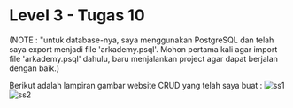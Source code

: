 # Level 3 - Tugas 10

(NOTE : "untuk database-nya, saya menggunakan PostgreSQL dan telah saya export menjadi file 'arkademy.psql'. Mohon pertama kali agar import file 'arkademy.psql' dahulu, baru menjalankan project agar dapat berjalan dengan baik.)

Berikut adalah lampiran gambar website CRUD yang telah saya buat :
![ss1](https://user-images.githubusercontent.com/77045083/103748297-7cf7c200-5036-11eb-9208-2d6e4a9a4816.png)
![ss2](https://user-images.githubusercontent.com/77045083/103748315-84b76680-5036-11eb-9676-c7cb860655ae.png)
